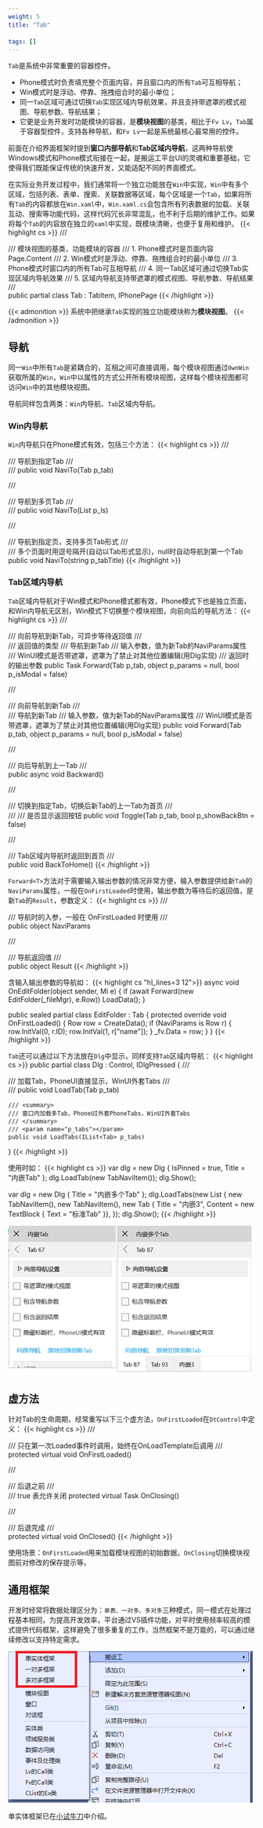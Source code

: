 ```yaml
---
weight: 5
title: "Tab"

tags: []
---
```


`Tab`是系统中非常重要的容器控件。
* Phone模式时负责填充整个页面内容，并且窗口内的所有`Tab`可互相导航；
* Win模式时是浮动、停靠、拖拽组合时的最小单位；
* 同一`Tab`区域可通过切换`Tab`实现区域内导航效果，并且支持带遮罩的模式视图、导航参数、导航结果；
* 它更是业务开发时功能模块的容器，是**模块视图**的基类，相比于`Fv Lv`，`Tab`属于容器型控件，支持各种导航，和`Fv Lv`一起是系统最核心最常用的控件。

前面在介绍界面框架时提到**窗口内部导航**和**Tab区域内导航**，这两种导航使Windows模式和Phone模式衔接在一起，是搬运工平台UI的灵魂和重要基础，它使得我们既能保证传统的快速开发，又能适配不同的界面模式。

在实际业务开发过程中，我们通常将一个独立功能放在`Win`中实现，`Win`中有多个区域，包括列表、表单、搜索、关联数据等区域，每个区域是一个`Tab`，如果将所有`Tab`的内容都放在`Win.xaml`中，`Win.xaml.cs`会包含所有列表数据的加载、关联互动、搜索等功能代码，这样代码冗长非常混乱，也不利于后期的维护工作。如果将每个`Tab`的内容放在独立的`xaml`中实现，既模块清晰，也便于复用和维护。
{{< highlight cs >}}
/// <summary>
/// 模块视图的基类，功能模块的容器
/// <para>1. Phone模式时是页面内容Page.Content</para>
/// <para>2. Win模式时是浮动、停靠、拖拽组合时的最小单位</para>
/// <para>3. Phone模式时窗口内的所有Tab可互相导航</para>
/// <para>4. 同一Tab区域可通过切换Tab实现区域内导航效果</para>
/// <para>5. 区域内导航支持带遮罩的模式视图、导航参数、导航结果</para>
/// </summary>
public partial class Tab : TabItem, IPhonePage
{{< /highlight >}}

{{< admonition >}}
系统中把继承`Tab`实现的独立功能模块称为**模块视图**。
{{< /admonition >}}

## 导航
同一`Win`中所有`Tab`是紧耦合的，互相之间可直接调用，每个模块视图通过`OwnWin`获取所属的`Win`，`Win`中以属性的方式公开所有模块视图，这样每个模块视图都可访问`Win`中的其他模块视图。

导航同样包含两类：`Win`内导航、`Tab`区域内导航。

### Win内导航
`Win`内导航只在Phone模式有效，包括三个方法：
{{< highlight cs >}}
/// <summary>
/// 导航到指定Tab
/// </summary>
/// <param name="p_tab"></param>
public void NaviTo(Tab p_tab)

/// <summary>
/// 导航到多页Tab
/// </summary>
/// <param name="p_ls"></param>
public void NaviTo(List<Tab> p_ls)

/// <summary>
/// 导航到指定页，支持多页Tab形式
/// </summary>
/// <param name="p_tabTitle">多个页面时用逗号隔开(自动以Tab形式显示)，null时自动导航到第一个Tab</param>
public void NaviTo(string p_tabTitle)
{{< /highlight >}}

### Tab区域内导航
`Tab`区域内导航对于Win模式和Phone模式都有效，Phone模式下也是独立页面，和Win内导航无区别，Win模式下切换整个模块视图，向前向后的导航方法：
{{< highlight cs >}}
/// <summary>
/// 向前导航到新Tab，可异步等待返回值
/// </summary>
/// <typeparam name="T">返回值的类型</typeparam>
/// <param name="p_tab">导航到新Tab</param>
/// <param name="p_params">输入参数，值为新Tab的NaviParams属性</param>
/// <param name="p_isModal">WinUI模式是否带遮罩，遮罩为了禁止对其他位置编辑(用Dlg实现)</param>
/// <returns>返回时的输出参数</returns>
public Task<T> Forward<T>(Tab p_tab, object p_params = null, bool p_isModal = false)

/// <summary>
/// 向前导航到新Tab
/// </summary>
/// <param name="p_tab">导航到新Tab</param>
/// <param name="p_params">输入参数，值为新Tab的NaviParams属性</param>
/// <param name="p_isModal">WinUI模式是否带遮罩，遮罩为了禁止对其他位置编辑(用Dlg实现)</param>
public void Forward(Tab p_tab, object p_params = null, bool p_isModal = false)

/// <summary>
/// 向后导航到上一Tab
/// </summary>
public async void Backward()

/// <summary>
/// 切换到指定Tab，切换后新Tab的上一Tab为首页
/// </summary>
/// <param name="p_tab"></param>
/// <param name="p_showBackBtn">是否显示返回按钮</param>
public void Toggle(Tab p_tab, bool p_showBackBtn = false)

/// <summary>
/// Tab区域内导航时返回到首页
/// </summary>
public void BackToHome()
{{< /highlight >}}

`Forward<T>`方法对于需要输入输出参数的情况非常方便，输入参数提供给新`Tab`的`NaviParams`属性，一般在`OnFirstLoaded`时使用，输出参数为等待后的返回值，是新`Tab`的`Result`，参数定义：
{{< highlight cs >}}
/// <summary>
/// 导航时的入参，一般在 OnFirstLoaded 时使用
/// </summary>
public object NaviParams

/// <summary>
/// 导航返回值
/// </summary>
public object Result
{{< /highlight >}}

含输入输出参数的导航如：
{{< highlight cs "hl_lines=3 12">}}
async void OnEditFolder(object sender, Mi e)
{
    if (await Forward<bool>(new EditFolder(_fileMgr), e.Row))
        LoadData();
}

public sealed partial class EditFolder : Tab
{
    protected override void OnFirstLoaded()
    {
        Row row = CreateData();
        if (NaviParams is Row r)
        {
            row.InitVal(0, r.ID);
            row.InitVal(1, r["name"]);
        }
        _fv.Data = row;
    }
}
{{< /highlight >}}

`Tab`还可以通过以下方法放在`Dlg`中显示，同样支持`Tab`区域内导航：
{{< highlight cs >}}
public partial class Dlg : Control, IDlgPressed
{
    /// <summary>
    /// 加载Tab，PhoneUI直接显示，WinUI外套Tabs
    /// </summary>
    /// <param name="p_tab"></param>
    public void LoadTab(Tab p_tab)

    /// <summary>
    /// 窗口内加载多Tab，PhoneUI外套PhoneTabs，WinUI外套Tabs
    /// </summary>
    /// <param name="p_tabs"></param>
    public void LoadTabs(IList<Tab> p_tabs)
}
{{< /highlight >}}

使用时如：
{{< highlight cs >}}
var dlg = new Dlg { IsPinned = true, Title = "内嵌Tab" };
dlg.LoadTab(new TabNaviItem());
dlg.Show();

var dlg = new Dlg { Title = "内嵌多个Tab" };
dlg.LoadTabs(new List<Tab>
{ 
    new TabNaviItem(),
    new TabNaviItem(),
    new Tab { Title = "内嵌3", Content = new TextBlock { Text = "标准Tab" }},
});
dlg.Show();
{{< /highlight >}}

![](1.png)

## 虚方法
针对Tab的生命周期，经常重写以下三个虚方法，`OnFirstLoaded`在`DtControl`中定义：
{{< highlight cs >}}
/// <summary>
/// 只在第一次Loaded事件时调用，始终在OnLoadTemplate后调用
/// </summary>
protected virtual void OnFirstLoaded()

/// <summary>
/// 后退之前
/// </summary>
/// <returns>true 表允许关闭</returns>
protected virtual Task<bool> OnClosing()

/// <summary>
/// 后退完成
/// </summary>
protected virtual void OnClosed()
{{< /highlight >}}

使用场景：`OnFirstLoaded`用来加载模块视图的初始数据，`OnClosing`切换模块视图前对修改的保存提示等。


## 通用框架
开发时经常将数据处理区分为：`单表、一对多、多对多`三种模式，同一模式在处理过程基本相同，为提高开发效率，平台通过VS插件功能，对平时使用频率较高的模式提供代码框架，这样避免了很多重复的工作，当然框架不是万能的，可以通过继续修改以支持特定需求。

![](2.png)

单实体框架已在[小试牛刀](/dt-docs/docs/1开始/3小试牛刀)中介绍。